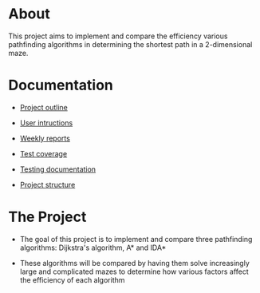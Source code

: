 # About

This project aims to implement and compare the efficiency various pathfinding algorithms in determining the shortest path in a 2-dimensional maze.

# Documentation

* [Project outline](https://github.com/RadicalOyster/pathfinding-comparisons/blob/main/documentation/project%20outline.mkd)

* [User intructions](https://github.com/RadicalOyster/pathfinding-comparisons/blob/main/documentation/user%20instructions.mkd)

* [Weekly reports](https://github.com/RadicalOyster/pathfinding-comparisons/tree/main/documentation/weekly%20reports)

* [Test coverage](https://github.com/RadicalOyster/pathfinding-comparisons/tree/main/documentation/test%20coverage)

* [Testing documentation](https://github.com/RadicalOyster/pathfinding-comparisons/blob/main/documentation/testing%20documentation.mkd)

* [Project structure](https://github.com/RadicalOyster/pathfinding-comparisons/blob/main/documentation/project%20structure.mkd)

# The Project

* The goal of this project is to implement and compare three pathfinding algorithms: Dijkstra's algorithm, A* and IDA*

* These algorithms will be compared by having them solve increasingly large and complicated mazes to determine how various factors affect the efficiency of each algorithm
